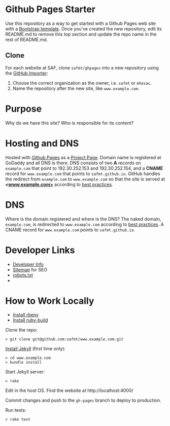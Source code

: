 # Github Pages Starter

Use this repository as a way to get started with a Github Pages web site with a [Bootstrap template](http://safmt.github.io/ghpages/). Once you've created the new repository, edit its README.md to remove this top section and update the repo name in the rest of README.md.

## Clone

For each website at SAF, clone `safmt/ghpages` into a new repository using the [GitHub Importer](https://import.github.com/new/?import_url=https://github.com/safmt/ghpages/):

1. Choose the correct organization as the owner, i.e. `safmt` or `mhesac`.
1. Name the repository after the new site, like `www.example.com`.

<!-- delete everything from here up once in your new repository -->

# Purpose

Why do we have this site? Who is responsible for its content?

# Hosting and DNS

Hosted with [Github Pages](https://pages.github.com/) as a [Project Page](https://help.github.com/articles/user-organization-and-project-pages/#project-pages). Domain name is registered at GoDaddy and all DNS is there. DNS consists of two **A** records on `example.com` that point to 192.30.252.153 and 192.30.252.154, and a **CNAME** record for `www.example.com` that points to `safmt.github.io`. GitHub handles the redirect from `example.com` to `www.example.com` so that the site is served at **<www.example.com>** according to [best practices](https://help.github.com/articles/about-custom-domains-for-github-pages-sites/).

# DNS

Where is the domain registered and where is the DNS? The naked domain, `example.com`, is redirected to `www.example.com` according to [best practices](https://help.github.com/articles/about-custom-domains-for-github-pages-sites/). A CNAME record for `www.example.com` points to `safmt.github.io`.

# Developer Links

- [Developer Info](http://www.smartaboutcollege.org/info/)
- [Sitemap](http://www.smartaboutcollege.org/sitemap.xml) for SEO
- [robots.txt](http://www.smartaboutcollege.org/robots.txt)
-
# How to Work Locally

* [Install rbenv](https://github.com/rbenv/rbenv#installation)
* [Install ruby-build](https://github.com/rbenv/ruby-build#installation)

Clone the repo:
```
> git clone git@github.com:safmt/www.example.com.git
```

[Install Jekyll](https://help.github.com/articles/using-jekyll-with-pages/) (first time only):
```
> cd www.example.com
> bundle install
```

Start Jekyll server:
```
> rake
```

Edit in the host OS. Find the website at http://localhost:4000/

Commit changes and push to the `gh-pages` branch to deploy to production.

Run tests:

```
> rake test
```
